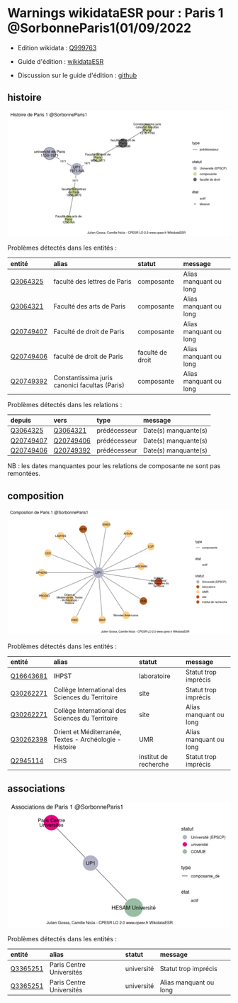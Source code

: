 Warnings wikidataESR pour : Paris 1 @SorbonneParis1(01/09/2022
================

- Edition wikidata : [Q999763](https://www.wikidata.org/wiki/Q999763)
- Guide d'édition : [wikidataESR](https://github.com/cpesr/wikidataESR/)

- Discussion sur le guide d'édition : [github](https://github.com/cpesr/wikidataESR/issues)



## histoire 

![Graphique non généré](Q999763-histoire.png) 

Problèmes détectés dans les entités :

|entité                                               |alias                                          |statut           |message                |
|:----------------------------------------------------|:----------------------------------------------|:----------------|:----------------------|
|[Q3064325](https://www.wikidata.org/wiki/Q3064325)   |faculté des lettres de Paris                   |composante       |Alias manquant ou long |
|[Q3064321](https://www.wikidata.org/wiki/Q3064321)   |Faculté des arts de Paris                      |composante       |Alias manquant ou long |
|[Q20749407](https://www.wikidata.org/wiki/Q20749407) |Faculté de droit de Paris                      |composante       |Alias manquant ou long |
|[Q20749406](https://www.wikidata.org/wiki/Q20749406) |faculté de droit de Paris                      |faculté de droit |Alias manquant ou long |
|[Q20749392](https://www.wikidata.org/wiki/Q20749392) |Constantissima juris canonici facultas (Paris) |composante       |Alias manquant ou long |

Problèmes détectés dans les relations :

|depuis                                               |vers                                                 |type         |message              |
|:----------------------------------------------------|:----------------------------------------------------|:------------|:--------------------|
|[Q3064325](https://www.wikidata.org/wiki/Q3064325)   |[Q3064321](https://www.wikidata.org/wiki/Q3064321)   |prédécesseur |Date(s) manquante(s) |
|[Q20749407](https://www.wikidata.org/wiki/Q20749407) |[Q20749406](https://www.wikidata.org/wiki/Q20749406) |prédécesseur |Date(s) manquante(s) |
|[Q20749406](https://www.wikidata.org/wiki/Q20749406) |[Q20749392](https://www.wikidata.org/wiki/Q20749392) |prédécesseur |Date(s) manquante(s) |

NB : les dates manquantes pour les relations de composante ne sont pas remontées. 



## composition 

![Graphique non généré](Q999763-composition.png) 

Problèmes détectés dans les entités :

|entité                                               |alias                                                   |statut                |message                |
|:----------------------------------------------------|:-------------------------------------------------------|:---------------------|:----------------------|
|[Q16643681](https://www.wikidata.org/wiki/Q16643681) |IHPST                                                   |laboratoire           |Statut trop imprécis   |
|[Q30262271](https://www.wikidata.org/wiki/Q30262271) |Collège International des Sciences du Territoire        |site                  |Statut trop imprécis   |
|[Q30262271](https://www.wikidata.org/wiki/Q30262271) |Collège International des Sciences du Territoire        |site                  |Alias manquant ou long |
|[Q30262398](https://www.wikidata.org/wiki/Q30262398) |Orient et Méditerranée, Textes - Archéologie - Histoire |UMR                   |Alias manquant ou long |
|[Q2945114](https://www.wikidata.org/wiki/Q2945114)   |CHS                                                     |institut de recherche |Statut trop imprécis   |

 



## associations 

![Graphique non généré](Q999763-associations.png) 

Problèmes détectés dans les entités :

|entité                                             |alias                    |statut     |message                |
|:--------------------------------------------------|:------------------------|:----------|:----------------------|
|[Q3365251](https://www.wikidata.org/wiki/Q3365251) |Paris Centre Universités |université |Statut trop imprécis   |
|[Q3365251](https://www.wikidata.org/wiki/Q3365251) |Paris Centre Universités |université |Alias manquant ou long |

 


